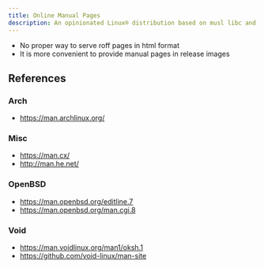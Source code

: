 ```yaml
---
title: Online Manual Pages
description: An opinionated Linux® distribution based on musl libc and toybox
---
```


- No proper way to serve roff pages in html format
- It is more convenient to provide manual pages in release images

## References
### Arch
- https://man.archlinux.org/

### Misc
- https://man.cx/
- http://man.he.net/

### OpenBSD
- https://man.openbsd.org/editline.7
- https://man.openbsd.org/man.cgi.8

### Void
- https://man.voidlinux.org/man1/oksh.1
- https://github.com/void-linux/man-site
